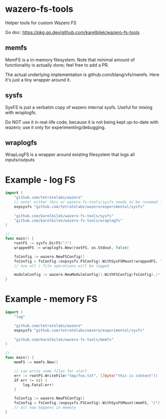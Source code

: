 # wazero-fs-tools
Helper tools for custom Wazero FS

Go doc: https://pkg.go.dev/github.com/karelbilek/wazero-fs-tools

## memfs

MemFS is a in-memory filesystem. Note that minimal amount of functionality is actually done;
feel free to add a PR.

The actual underlying implementation is github.com/blang/vfs/memfs.
Here it's just a tiny wrapper around it.

## sysfs

SysFS is just a verbatim copy of wazero internal sysfs. Useful for mixing with wraplogfs.

Do NOT use it in real-life code, because it is not being kept up-to-date with wazero; use it only for experimenting/debugging.

## wraplogfs

WrapLogFS is a wrapper around existing filesystem that logs all inputs/outputs

# Example - log FS

```go
import (
    "github.com/tetratelabs/wazero"
    // note: either this or wazero-fs-tools/sysfs needs to be renamed in import
    expsysfs "github.com/tetratelabs/wazero/experimental/sysfs"
    
    "github.com/karelbilek/wazero-fs-tools/sysfs"
    "github.com/karelbilek/wazero-fs-tools/wraplogfs"
)

// ...
func main() {
    rootFS := sysfs.DirFS("/")
    wrappedFS := wraplogfs.New(rootFS, os.Stdout, false)

    fsConfig := wazero.NewFSConfig()
    fsConfig = fsConfig.(expsysfs.FSConfig).WithSysFSMount(wrappedFS, "/") 
    // now all / file operations will be logged

    moduleConfig := wazero.NewModuleConfig().WithFSConfig(fsConfig)./*...*/
}
```

# Example - memory FS

```go
import (
    "log"

    "github.com/tetratelabs/wazero"
    expsysfs "github.com/tetratelabs/wazero/experimental/sysfs"
    
    "github.com/karelbilek/wazero-fs-tools/memfs"
)

// ...
func main() {
    memFS := memfs.New()

    // can write some files for start
    err := rootFS.WriteFile("tmp/foo.txt", []byte("this is content"))
    if err != nil {
        log.Fatal(err)
    }

    fsConfig := wazero.NewFSConfig()
    fsConfig = fsConfig.(expsysfs.FSConfig).WithSysFSMount(memFS, "/") 
    // all now happens in memory
}
```